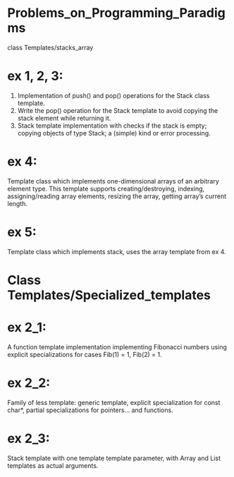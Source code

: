 # Problems_on_Programming_Paradigms
class Templates/stacks_array
# ex 1, 2, 3:
1. Implementation of push() and pop()
operations for the Stack class template.
2. Write the pop() operation for the Stack template
to avoid copying the stack element while returning it.
3.  Stack template implementation
with checks if the stack is empty; copying objects of type Stack; a (simple) kind or error processing.
# ex 4:
Template class which implements
one-dimensional arrays of an arbitrary element type.
This template supports creating/destroying, indexing, assigning/reading array elements, resizing the array, getting array’s current length.
# ex 5:
Template class which implements stack, uses the array template from
ex 4.


# Class Templates/Specialized_templates
# ex 2_1:
A function template implementation implementing
Fibonacci numbers using explicit specializations for cases Fib(1) = 1, Fib(2) = 1.

# ex 2_2:
Family of less template: generic template, explicit specialization for const char*, partial specializations for pointers…
and functions.

# ex 2_3:
Stack template with one template
template parameter, with Array and List templates as actual
arguments.
